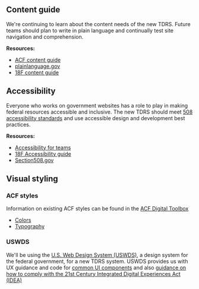 ## Content guide
We're continuing to learn about the content needs of the new TDRS. Future teams should plan to write in plain language and continually test site navigation and comprehension.

**Resources:**
* [ACF content guide](https://www.acf.hhs.gov/digital-toolbox/content)
* [plainlanguage.gov](https://plainlanguage.gov/)
* [18F content guide](https://content-guide.18f.gov/)

## Accessibility
Everyone who works on government websites has a role to play in making federal resources accessible and inclusive. The new TDRS should meet [508 accessibility standards](https://www.section508.gov/) and use accessible design and development best practices.

**Resources:**
* [Accessibility for teams](https://accessibility.digital.gov/)
* [18F Accessibility guide](https://accessibility.18f.gov/)
* [Section508.gov](https://www.section508.gov/)

## Visual styling

### ACF styles
Information on existing ACF styles can be found in the [ACF Digital Toolbox](https://www.acf.hhs.gov/digital-toolbox)
* [Colors](https://www.acf.hhs.gov/digital-toolbox/visuals/visual-style-guide)
* [Typography](https://www.acf.hhs.gov/digital-toolbox/visuals/typography-and-fonts)

### USWDS
We'll be using the [U.S. Web Design System (USWDS)](https://designsystem.digital.gov/), a design system for the federal government, for a new TDRS system. USWDS provides us with UX guidance and code for [common UI components](https://designsystem.digital.gov/components/) and also [guidance on how to comply with the 21st Century Integrated Digital Experiences Act (IDEA)](https://designsystem.digital.gov/website-standards/?dg)

